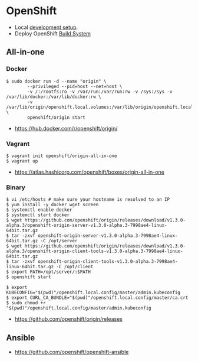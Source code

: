 OpenShift
=========

  * Local [development setup](https://github.com/projectatomic/osbs-client/blob/master/docs/development-setup.md).
  * Deploy OpenShift [Build System](https://github.com/projectatomic/osbs-client/blob/master/docs/osbs_instance_setup.md)


## All-in-one

### Docker
```
$ sudo docker run -d --name "origin" \
        --privileged --pid=host --net=host \
        -v /:/rootfs:ro -v /var/run:/var/run:rw -v /sys:/sys -v /var/lib/docker:/var/lib/docker:rw \
        -v /var/lib/origin/openshift.local.volumes:/var/lib/origin/openshift.local.volumes \
        openshift/origin start
```

* https://hub.docker.com/r/openshift/origin/


### Vagrant

```
$ vagrant init openshift/origin-all-in-one
$ vagrant up
```

  * https://atlas.hashicorp.com/openshift/boxes/origin-all-in-one


### Binary

```
$ vi /etc/hosts # make sure your hostname is resolved to an IP
$ yum install -y docker wget screen
$ systemctl enable docker
$ systemctl start docker
$ wget https://github.com/openshift/origin/releases/download/v1.3.0-alpha.3/openshift-origin-server-v1.3.0-alpha.3-7998ae4-linux-64bit.tar.gz
$ tar -zxvf openshift-origin-server-v1.3.0-alpha.3-7998ae4-linux-64bit.tar.gz -C /opt/server
$ wget https://github.com/openshift/origin/releases/download/v1.3.0-alpha.3/openshift-origin-client-tools-v1.3.0-alpha.3-7998ae4-linux-64bit.tar.gz
$ tar -zxvf openshift-origin-client-tools-v1.3.0-alpha.3-7998ae4-linux-64bit.tar.gz -C /opt/client
$ export PATH=/opt/server/:$PATH
$ openshift start
```

```
$ export KUBECONFIG="$(pwd)"/openshift.local.config/master/admin.kubeconfig
$ export CURL_CA_BUNDLE="$(pwd)"/openshift.local.config/master/ca.crt
$ sudo chmod +r "$(pwd)"/openshift.local.config/master/admin.kubeconfig
```


  * https://github.com/openshift/origin/releases


## Ansible

  * https://github.com/openshift/openshift-ansible

